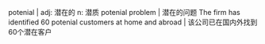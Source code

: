 potenial | adj: 潜在的 n: 潜质
potenial problem | 潜在的问题
The firm has identified 60 potenial customers at home and abroad | 该公司已在国内外找到60个潜在客户